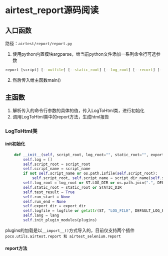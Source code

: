 # airtest_report源码阅读
## 入口函数
路径：`airtest/report/report.py`
1. 使用python内置模块argparse，给当前python文件添加一系列命令行可选参数
```cmd
report [script] [--outfile] [--static_root] [--log_root] [--recort] [--export] [--lang] [--plugins] [--report]
```
2. 然后传入给主函数main()


## 主函数
1. 解析传入的命令行参数的具体的值，传入LogToHtml类，进行初始化
2. 调用LogToHtml类中的report方法，生成html报告

### LogToHtml类
#### init初始化
```python
    def __init__(self, script_root, log_root="", static_root="", export_dir=None, script_name="", logfile=None, lang="en", plugins=None):
        self.log = []
        self.script_root = script_root
        self.script_name = script_name
        if not self.script_name or os.path.isfile(self.script_root):
            self.script_root, self.script_name = script_dir_name(self.script_root)
        self.log_root = log_root or ST.LOG_DIR or os.path.join(".", DEFAULT_LOG_DIR)
        self.static_root = static_root or STATIC_DIR
        self.test_result = True
        self.run_start = None
        self.run_end = None
        self.export_dir = export_dir
        self.logfile = logfile or getattr(ST, "LOG_FILE", DEFAULT_LOG_FILE)
        self.lang = lang
        self.init_plugin_modules(plugins)
```
plugins的加载是以`__import__()`方式导入的，目前仅支持两个插件`poco.utils.airtest.report 和 airtest_selenium.report`

#### report方法
